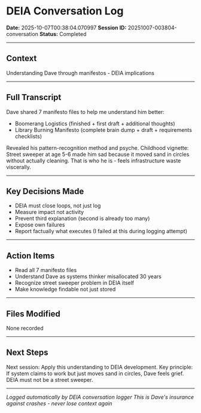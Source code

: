 # DEIA Conversation Log

**Date:** 2025-10-07T00:38:04.070997
**Session ID:** 20251007-003804-conversation
**Status:** Completed

---

## Context
Understanding Dave through manifestos - DEIA implications

---

## Full Transcript
Dave shared 7 manifesto files to help me understand him better:
- Boomerang Logistics (finished + first draft + additional thoughts)
- Library Burning Manifesto (complete brain dump + draft + requirements checklists)

Revealed his pattern-recognition method and psyche.
Childhood vignette: Street sweeper at age 5-6 made him sad because it moved sand in circles without actually cleaning.
That is who he is - feels infrastructure waste viscerally.

---

## Key Decisions Made
- DEIA must close loops, not just log
- Measure impact not activity
- Prevent third explanation (second is already too many)
- Expose own failures
- Report factually what executes (I failed at this during logging attempt)

---

## Action Items
- Read all 7 manifesto files
- Understand Dave as systems thinker misallocated 30 years
- Recognize street sweeper problem in DEIA itself
- Make knowledge findable not just stored

---

## Files Modified
None recorded

---

## Next Steps
Next session: Apply this understanding to DEIA development.
Key principle: If system claims to work but just moves sand in circles, Dave feels grief.
DEIA must not be a street sweeper.

---

*Logged automatically by DEIA conversation logger*
*This is Dave's insurance against crashes - never lose context again*
